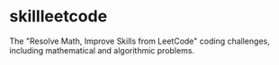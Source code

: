 # skillleetcode
The "Resolve Math, Improve Skills from LeetCode" coding challenges, including mathematical and algorithmic problems. 
